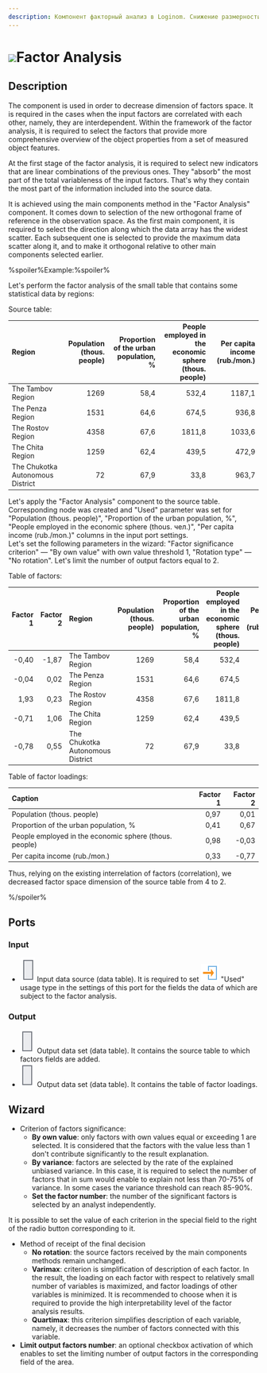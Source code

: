 ```yaml
---
description: Компонент факторный анализ в Loginom. Снижение размерности пространства факторов. Взаимозависимые факторы. Метод главных компонент. Мастер настройки.
---
```

# ![ ](./../../images/icons/components/factor-analysis_default.svg)Factor Analysis

## Description

The component is used in order to decrease dimension of factors space. It is required in the cases when the input factors are correlated with each other, namely, they are interdependent. Within the framework of the factor analysis, it is required to select the factors that provide more comprehensive overview of the object properties from a set of measured object features.

At the first stage of the factor analysis, it is required to select new indicators that are linear combinations of the previous ones. They "absorb" the most part of the total variableness of the input factors. That's why they contain the most part of the information included into the source data.

It is achieved using the main components method in the "Factor Analysis" component. It comes down to selection of the new orthogonal frame of reference in the observation space. As the first main component, it is required to select the direction along which the data array has the widest scatter. Each subsequent one is selected to provide the maximum data scatter along it, and to make it orthogonal relative to other main components selected earlier.

%spoiler%Example:%spoiler%

Let's perform the factor analysis of the small table that contains some statistical data by regions:

Source table:

| Region | Population (thous. people) | Proportion of the urban population, % | People employed in the economic sphere (thous. people) | Per capita income (rub./mon.) |
| :-------- | --------: | --------: | --------: | --------: |
| The Tambov Region | 1269 | 58,4 | 532,4 | 1187,1 |
| The Penza Region | 1531 | 64,6 | 674,5 | 936,8 |
| The Rostov Region | 4358 | 67,6 | 1811,8 | 1033,6 |
| The Chita Region | 1259 | 62,4 | 439,5 | 472,9 |
| The Chukotka Autonomous District | 72 | 67,9 | 33,8 | 963,7 |

Let's apply the "Factor Analysis" component to the source table. Corresponding node was created and "Used" parameter was set for "Population (thous.   people)", "Proportion of the urban population, %", "People employed in the economic sphere (thous. чел.)", "Per capita income (rub./mon.)" columns in the input port settings. <br/>
Let's set the following parameters in the wizard: "Factor significance criterion" — "By own value" with own value threshold 1, "Rotation type" — "No rotation". Let's limit the number of output factors equal to 2.

Table of factors:

| Factor 1 | Factor 2 | Region | Population (thous. people) | Proportion of the urban population, % | People employed in the economic sphere (thous. people) | Per capita income (rub./mon.) |
| -------------: | -------------: | :------------ | ------------------------------------: | ---------------------------------------------------: | ------------------------------------------------------: | ----------------------------------------------------: |
| -0,40 | -1,87 | The Tambov Region | 1269 | 58,4 | 532,4 | 1187,1 |
| -0,04 | 0,02 | The Penza Region | 1531 | 64,6 | 674,5 | 936,8 |
| 1,93 | 0,23 | The Rostov Region | 4358 | 67,6 | 1811,8 | 1033,6 |
| -0,71 | 1,06 | The Chita Region | 1259 | 62,4 | 439,5 | 472,9 |
| -0,78 | 0,55 | The Chukotka Autonomous District | 72 | 67,9 | 33,8 | 963,7 |

Table of factor loadings:

| Caption | Factor 1 | Factor 2 |
| :---------- | -------------: | -------------: |
| Population (thous. people) | 0,97 | 0,01 |
| Proportion of the urban population, % | 0,41 | 0,67 |
| People employed in the economic sphere (thous. people) | 0,98 | -0,03 |
| Per capita income (rub./mon.) | 0,33 | -0,77 |

Thus, relying on the existing interrelation of factors (correlation), we decreased factor space dimension of the source table from 4 to 2.

%/spoiler%

## Ports

### Input

* ![ ](./../../images/icons/app/node/ports/inputs/table_inactive.svg) Input data source (data table). It is required to set ![ ](./../../images/icons/common/usage-types/active_default.svg) "Used" usage type in the settings of this port for the fields the data of which are subject to the factor analysis.

### Output

* ![ ](./../../images/icons/app/node/ports/outputs/table_inactive.svg) Output data set (data table). It contains the source table to which factors fields are added.
* ![ ](./../../images/icons/app/node/ports/outputs/table_inactive.svg) Output data set (data table). It contains the table of factor loadings.

## Wizard

* Criterion of factors significance:
   * **By own value**: only factors with own values equal or exceeding 1 are selected. It is considered that the factors with the value less than 1 don't contribute significantly to the result explanation.
   * **By variance**: factors are selected by the rate of the explained unbiased variance. In this case, it is required to select the number of factors that in sum would enable to explain not less than 70-75% of variance. In some cases the variance threshold can reach 85-90%.
   * **Set the factor number**: the number of the significant factors is selected by an analyst independently.

It is possible to set the value of each criterion in the special field to the right of the radio button corresponding to it.

* Method of receipt of the final decision
   * **No rotation**: the source factors received by the main components methods remain unchanged.
   * **Varimax**: criterion is simplification of description of each factor. In the result, the loading on each factor with respect to relatively small number of variables is maximized, and factor loadings of other variables is minimized. It is recommended to choose when it is required to provide the high interpretability level of the factor analysis results.
   * **Quartimax**: this criterion simplifies description of each variable, namely, it decreases the number of factors connected with this variable.
* **Limit output factors number**: an optional checkbox activation of which enables to set the limiting number of output factors in the corresponding field of the area.
